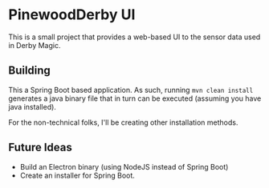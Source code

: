 # PinewoodDerby UI
This is a small project that provides a web-based UI to the sensor 
data used in Derby Magic.

## Building
This a Spring Boot based application. As such, running `mvn clean install` 
generates a java binary file that in turn can be executed (assuming you 
have java installed).

For the non-technical folks, I'll be creating other installation methods.

## Future Ideas
* Build an Electron binary (using NodeJS instead of Spring Boot)
* Create an installer for Spring Boot.

